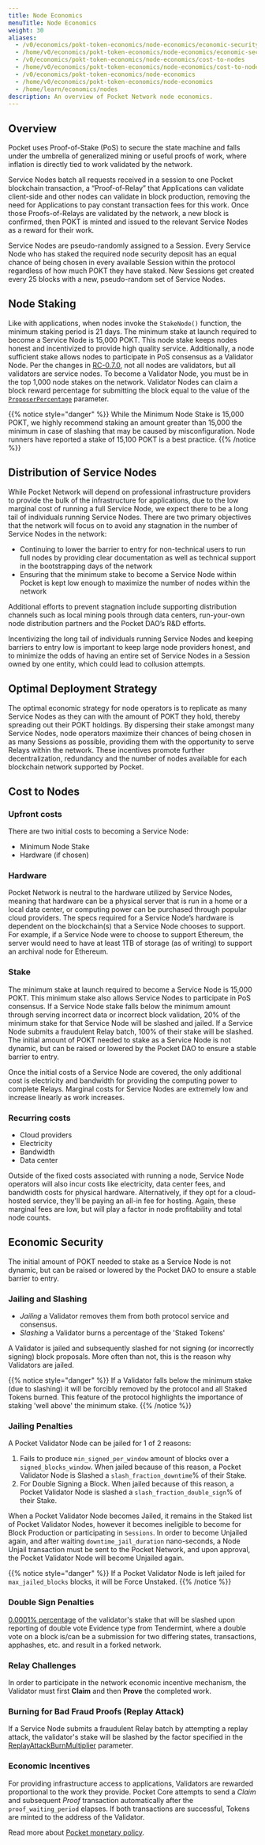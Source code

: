 ```yaml
---
title: Node Economics
menuTitle: Node Economics
weight: 30
aliases:
  - /v0/economics/pokt-token-economics/node-economics/economic-security
  - /home/v0/economics/pokt-token-economics/node-economics/economic-security
  - /v0/economics/pokt-token-economics/node-economics/cost-to-nodes
  - /home/v0/economics/pokt-token-economics/node-economics/cost-to-nodes
  - /v0/economics/pokt-token-economics/node-economics
  - /home/v0/economics/pokt-token-economics/node-economics
  - /home/learn/economics/nodes
description: An overview of Pocket Network node economics.
---
```



## Overview

Pocket uses Proof-of-Stake (PoS) to secure the state machine and falls under the umbrella of generalized mining or useful proofs of work, where inflation is directly tied to work validated by the network.

Service Nodes batch all requests received in a session to one Pocket blockchain transaction, a “Proof-of-Relay” that Applications can validate client-side and other nodes can validate in block production, removing the need for Applications to pay constant transaction fees for this work. Once those Proofs-of-Relays are validated by the network, a new block is confirmed, then POKT is minted and issued to the relevant Service Nodes as a reward for their work.

Service Nodes are pseudo-randomly assigned to a Session. Every Service Node who has staked the required node security deposit has an equal chance of being chosen in every available Session within the protocol regardless of how much POKT they have staked. New Sessions get created every 25 blocks with a new, pseudo-random set of Service Nodes.

## Node Staking

Like with applications, when nodes invoke the `StakeNode()` function, the minimum staking period is 21 days. The minimum stake at launch required to become a Service Node is 15,000 POKT. This node stake keeps nodes honest and incentivized to provide high quality service. Additionally, a node sufficient stake allows nodes to participate in PoS consensus as a Validator Node. Per the changes in [RC-0.7.0](https://forum.pokt.network/t/pip-7-consensus-rule-change-validator-servicer-split-validator-consolidation), not all nodes are validators, but all validators are service nodes. To become a Validator Node, you must be in the top 1,000 node stakes on the network. Validator Nodes can claim a block reward percentage for submitting the block equal to the value of the [`ProposerPercentage`](/learn/protocol-parameters/#proposerpercentage) parameter.

{{% notice style="danger" %}}
While the Minimum Node Stake is 15,000 POKT, we highly recommend staking an amount greater than 15,000 the minimum in case of slashing that may be caused by misconfiguration. Node runners have reported a stake of 15,100 POKT is a best practice.
{{% /notice %}}

## **Distribution of Service Nodes**

While Pocket Network will depend on professional infrastructure providers to provide the bulk of the infrastructure for applications, due to the low marginal cost of running a full Service Node, we expect there to be a long tail of individuals running Service Nodes. There are two primary objectives that the network will focus on to avoid any stagnation in the number of Service Nodes in the network:

* Continuing to lower the barrier to entry for non-technical users to run full nodes by providing clear documentation as well as technical support in the bootstrapping days of the network
* Ensuring that the minimum stake to become a Service Node within Pocket is kept low enough to maximize the number of nodes within the network

Additional efforts to prevent stagnation include supporting distribution channels such as local mining pools through data centers, run-your-own node distribution partners and the Pocket DAO’s R&D efforts.

Incentivizing the long tail of individuals running Service Nodes and keeping barriers to entry low is important to keep large node providers honest, and to minimize the odds of having an entire set of Service Nodes in a Session owned by one entity, which could lead to collusion attempts.

## Optimal Deployment Strategy

The optimal economic strategy for node operators is to replicate as many Service Nodes as they can with the amount of POKT they hold, thereby spreading out their POKT holdings. By dispersing their stake amongst many Service Nodes, node operators maximize their chances of being chosen in as many Sessions as possible, providing them with the opportunity to serve Relays within the network. These incentives promote further decentralization, redundancy and the number of nodes available for each blockchain network supported by Pocket.

## Cost to Nodes

### Upfront costs

There are two initial costs to becoming a Service Node:

* Minimum Node Stake
* Hardware (if chosen)

### Hardware

Pocket Network is neutral to the hardware utilized by Service Nodes, meaning that hardware can be a physical server that is run in a home or a local data center, or computing power can be purchased through popular cloud providers. The specs required for a Service Node’s hardware is dependent on the blockchain(s) that a Service Node chooses to support. For example, if a Service Node were to choose to support Ethereum, the server would need to have at least 1TB of storage (as of writing) to support an archival node for Ethereum.

### Stake

The minimum stake at launch required to become a Service Node is 15,000 POKT. This minimum stake also allows Service Nodes to participate in PoS consensus. If a Service Node stake falls below the minimum amount through serving incorrect data or incorrect block validation, 20% of the minimum stake for that Service Node will be slashed and jailed. If a Service Node submits a fraudulent Relay batch, 100% of their stake will be slashed. The initial amount of POKT needed to stake as a Service Node is not dynamic, but can be raised or lowered by the Pocket DAO to ensure a stable barrier to entry.

Once the initial costs of a Service Node are covered, the only additional cost is electricity and bandwidth for providing the computing power to complete Relays. Marginal costs for Service Nodes are extremely low and increase linearly as work increases.

### Recurring costs

* Cloud providers
* Electricity
* Bandwidth
* Data center 

Outside of the fixed costs associated with running a node, Service Node operators will also incur costs like electricity, data center fees, and bandwidth costs for physical hardware. Alternatively, if they opt for a cloud-hosted service, they'll be paying an all-in fee for hosting. Again, these marginal fees are low, but will play a factor in node profitability and total node counts. 

## Economic Security

The initial amount of POKT needed to stake as a Service Node is not dynamic, but can be raised or lowered by the Pocket DAO to ensure a stable barrier to entry.

### Jailing and Slashing

* _Jailing_ a Validator removes them from both protocol service and consensus.
* _Slashing_ a Validator burns a percentage of the 'Staked Tokens'

A Validator is jailed and subsequently slashed for not signing (or incorrectly signing) block proposals. More often than not, this is the reason why Validators are jailed.

{{% notice style="danger" %}}
If a Validator falls below the minimum stake (due to slashing) it will be forcibly removed by the protocol and all Staked Tokens burned. This feature of the protocol highlights the importance of staking 'well above' the minimum stake.
{{% /notice %}}

### Jailing Penalties

A Pocket Validator Node can be jailed for 1 of 2 reasons:

1. Fails to produce `min_signed_per_window` amount of blocks over a `signed_blocks_window`. When jailed because of this reason, a Pocket Validator Node is Slashed a `slash_fraction_downtime`% of their Stake.
2. For Double Signing a Block. When jailed because of this reason, a Pocket Validator Node is slashed a `slash_fraction_double_sign`% of their Stake.

When a Pocket Validator Node becomes Jailed, it remains in the Staked list of Pocket Validator Nodes, however it becomes ineligible to become for Block Production or participating in `Sessions`. In order to become Unjailed again, and after waiting `downtime_jail_duration` nano-seconds, a Node Unjail transaction must be sent to the Pocket Network, and upon approval, the Pocket Validator Node will become Unjailed again.

{{% notice style="danger" %}}
If a Pocket Validator Node is left jailed for `max_jailed_blocks` blocks, it will be Force Unstaked.
{{% /notice %}}

### Double Sign Penalties

[0.0001% percentage](https://forum.pokt.network/t/pup-1-change-slashfractiondoublesign-to-0-000001/273) of the validator's stake that will be slashed upon reporting of double vote Evidence type from Tendermint, where a double vote on a block is/can be a submission for two differing states, transactions, apphashes, etc. and result in a forked network.

### Relay Challenges

In order to participate in the network economic incentive mechanism, the Validator must first **Claim** and then **Prove** the completed work.

### Burning for Bad Fraud Proofs (Replay Attack)

If a Service Node submits a fraudulent Relay batch by attempting a replay attack, the validator's stake will be slashed by the factor specified in the [ReplayAttackBurnMultiplier](/learn/protocol-parameters/#replayattackburnmultiplier) parameter.

### Economic Incentives

For providing infrastructure access to applications, Validators are rewarded proportional to the work they provide. Pocket Core attempts to send a _Claim_ and subsequent _Proof_ transaction automatically after the `proof_waiting_period` elapses. If both transactions are successful, Tokens are minted to the address of the Validator.

Read more about [Pocket monetary policy](/learn/economics/monetary-policy/).
